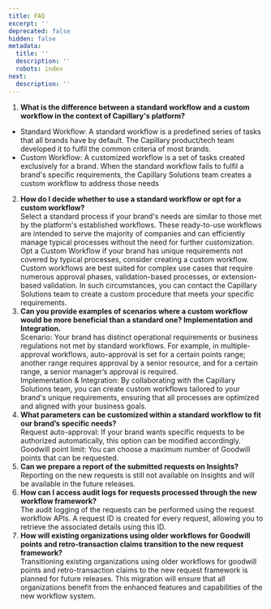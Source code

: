```yaml
---
title: FAQ
excerpt: ''
deprecated: false
hidden: false
metadata:
  title: ''
  description: ''
  robots: index
next:
  description: ''
---
```

1. **What is the difference between a standard workflow and a custom workflow in the context of Capillary's platform?**

* Standard Workflow: A standard workflow is a predefined series of tasks that all brands have by default. The Capillary product/tech team developed it to fulfil the common criteria of most brands.
* Custom Workflow: A customized workflow is a set of tasks created exclusively for a brand. When the standard workflow fails to fulfil a brand's specific requirements, the Capillary Solutions team creates a custom workflow to address those needs

2. **How do I decide whether to use a standard workflow or opt for a custom workflow?**\
   Select a standard process if your brand's needs are similar to those met by the platform's established workflows. These ready-to-use workflows are intended to serve the majority of companies and can efficiently manage typical processes without the need for further customization.\
   Opt a Custom Workflow if your brand has unique requirements not covered by typical processes, consider creating a custom workflow. Custom workflows are best suited for complex use cases that require numerous approval phases, validation-based processes, or extension-based validation. In such circumstances, you can contact the Capillary Solutions team to create a custom procedure that meets your specific requirements.
3. **Can you provide examples of scenarios where a custom workflow would be more beneficial than a standard one? Implementation and Integration.**\
   Scenario: Your brand has distinct operational requirements or business regulations not met by standard workflows. For example, in multiple-approval workflows, auto-approval is set for a certain points range; another range requires approval by a senior resource, and for a certain range, a senior manager’s approval is required.\
   Implementation & Integration: By collaborating with the Capillary Solutions team, you can create custom workflows         tailored to your brand's unique requirements, ensuring that all processes are optimized and aligned with your business goals.
4. **What parameters can be customized within a standard workflow to fit our brand’s specific needs?**\
   Request auto-approval: If your brand wants specific requests to be authorized automatically, this option can be modified accordingly.\
   Goodwill point limit: You can choose a maximum number of Goodwill points that can be requested.
5. **Can we prepare a report of the submitted requests on Insights?**\
   Reporting on the new requests is still not available on Insights and will be available in the future releases.
6. **How can I access audit logs for requests processed through the new workflow framework?**\
   The audit logging of the requests can be performed using the request workflow APIs. A request ID is created for every request, allowing you to retrieve the associated details using this ID.
7. **How will existing organizations using older workflows for Goodwill points and retro-transaction claims transition to the new request framework?**\
   Transitioning existing organizations using older workflows for goodwill points and retro-transaction claims to the new request framework is planned for future releases. This migration will ensure that all organizations benefit from the enhanced features and capabilities of the new workflow system.
